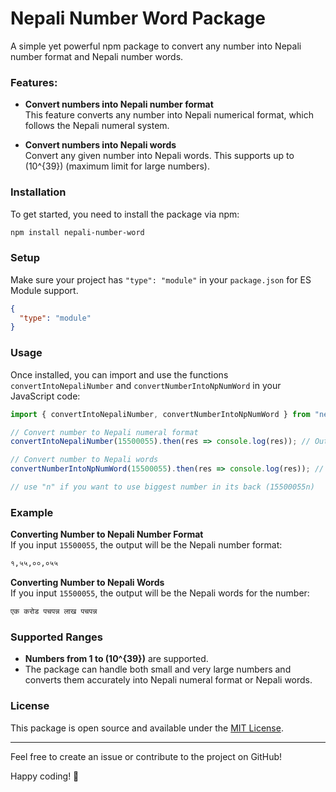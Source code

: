 # Nepali Number Word Package

A simple yet powerful npm package to convert any number into Nepali number format and Nepali number words.

### Features:
- **Convert numbers into Nepali number format**  
  This feature converts any number into Nepali numerical format, which follows the Nepali numeral system.

- **Convert numbers into Nepali words**  
  Convert any given number into Nepali words. This supports up to \(10^{39}\) (maximum limit for large numbers).

### Installation

To get started, you need to install the package via npm:

```bash
npm install nepali-number-word
```

### Setup

Make sure your project has `"type": "module"` in your `package.json` for ES Module support.

```json
{
  "type": "module"
}
```

### Usage

Once installed, you can import and use the functions `convertIntoNepaliNumber` and `convertNumberIntoNpNumWord` in your JavaScript code:

```javascript
import { convertIntoNepaliNumber, convertNumberIntoNpNumWord } from "nepali-number-word";

// Convert number to Nepali numeral format
convertIntoNepaliNumber(15500055).then(res => console.log(res)); // Outputs Nepali formatted number

// Convert number to Nepali words
convertNumberIntoNpNumWord(15500055).then(res => console.log(res)); // Outputs Nepali words for the number

// use "n" if you want to use biggest number in its back (15500055n)
```

### Example

**Converting Number to Nepali Number Format**  
If you input `15500055`, the output will be the Nepali number format:
```bash
१,५५,००,०५५
```

**Converting Number to Nepali Words**  
If you input `15500055`, the output will be the Nepali words for the number:
```bash
एक करोड पचपन्न लाख पचपन्न
```

### Supported Ranges

- **Numbers from 1 to \(10^{39}\)** are supported.
- The package can handle both small and very large numbers and converts them accurately into Nepali numeral format or Nepali words.

### License

This package is open source and available under the [MIT License](LICENSE).

---

Feel free to create an issue or contribute to the project on GitHub!

Happy coding! 🚀